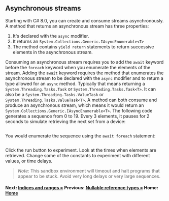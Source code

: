 ## Asynchronous streams

Starting with C# 8.0, you can create and consume streams asynchronously. A method that returns an asynchronous stream has three properties:

1. It's declared with the `async` modifier.
1. It returns an `System.Collections.Generic.IAsyncEnumerable<T>`
1. The method contains `yield return` statements to return successive elements in the asynchronous stream.

Consuming an asynchronous stream requires you to add the `await` keyword before the `foreach` keyword when you enumerate the elements of the stream. Adding the `await` keyword requires the method that enumerates the asynchronous stream to be declared with the `async` modifier and to return a type allowed for an `async` method. Typically that means returning a `System.Threading.Tasks.Task` or `System.Threading.Tasks.Task<T>`. It can also be a `System.Threading.Tasks.ValueTask` or `System.Threading.Tasks.ValueTask<T>`. A method can both consume and produce an asynchronous stream, which means it would return an `System.Collections.Generic.IAsyncEnumerable<T>`. The following code generates a sequence from 0 to 19. Every 3 elements, it pauses for 2 seconds to simulate retrieving the next set from a device:

```cs --project ./ExploreCsharpEight/ExploreCsharpEight.csproj --source-file ./ExploreCsharpEight/AsyncStreams.cs --region AsyncStreams_Declare --session async-stream
```

You would enumerate the sequence using the `await foreach` statement:

```cs --project ./ExploreCsharpEight/ExploreCsharpEight.csproj --source-file ./ExploreCsharpEight/AsyncStreams.cs --region AsyncStreams_Consume --session async-stream
```

Click the run button to experiment. Look at the times when elements are retrieved. Change some of the constants to experiment with different values, or time delays. 

> *Note*:
> This sandbox environment will timeout and halt programs that appear to be stuck. Avoid very long delays or very large sequences.

#### Next: [Indices and ranges &raquo;](./indices-and-ranges.md)        Previous: [Nullable reference types  &laquo;](./nullable-fix-class.md) Home: [Home](readme.md)  
